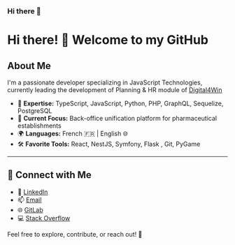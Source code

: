 ### Hi there 👋

<!--
**Vich3rlys14/vich3rlys14** is a ✨ _special_ ✨ repository because its `README.md` (this file) appears on your GitHub profile.
Hello I'm Vic'herlys , Senior Fullstack Javascript developer zwork 

- 🔭 I’m currently working as . 
- 🌱 I’m currently learning Flutter 
- 👯 I’m looking to collaborate on any interesting project 

- 📫 How to reach me: [vich3rlys@gmail.com](mailto:vich3rlys@gmail.com)

-->
# Hi there! 👋 Welcome to my GitHub

## About Me

I'm a passionate developer specializing in JavaScript Technologies, currently leading the development of Planning & HR module of [Digital4Win](https://www.digital4win.fr/)

- 🚀 **Expertise:** TypeScript, JavaScript, Python, PHP, GraphQL, Sequelize, PostgreSQL
- 💼 **Current Focus:** Back-office unification platform for pharmaceutical establishments
- 🌍 **Languages:** French 🇫🇷 | English 🌐
- 🛠️ **Favorite Tools:** React, NestJS, Symfony, Flask , Git, PyGame

---

## 🤝 Connect with Me

- 💼 [LinkedIn](https://www.linkedin.com/in/vicherlys/)
- 📫 [Email](mailto:vich3rlys@gmail.com)
- 🌐 [GitLab](https://gitlab.com/your-profile)
- 💻 [Stack Overflow](https://stackoverflow.com/users/11828797/vicherlys)



Feel free to explore, contribute, or reach out! 🚀



